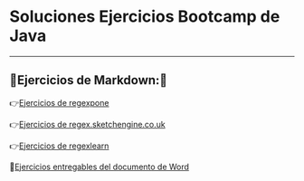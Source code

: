 # Soluciones Ejercicios Bootcamp de Java
---
## 📖Ejercicios de Markdown:📖

👉[Ejercicios de regexpone](https://github.com/DavidBernalGonzalez/SolucionesEjerciciosBootcampJava/blob/main/1.%20Regexp/regexpone/markdown.md)  

👉[Ejercicios de regex.sketchengine.co.uk](https://github.com/DavidBernalGonzalez/SolucionesEjerciciosBootcampJava/blob/main/1.%20Regexp/regex.sketchengine.co.uk/mardkown.md)  

👉[Ejercicios de regexlearn](https://github.com/DavidBernalGonzalez/SolucionesEjerciciosBootcampJava/blob/main/1.%20Regexp/regexlearn/readme.md) 

📖[Ejercicios entregables del documento de Word](https://github.com/DavidBernalGonzalez/SolucionesEjerciciosBootcampJava/blob/main/1.%20Regexp/regexlearn/entregable.md) 


